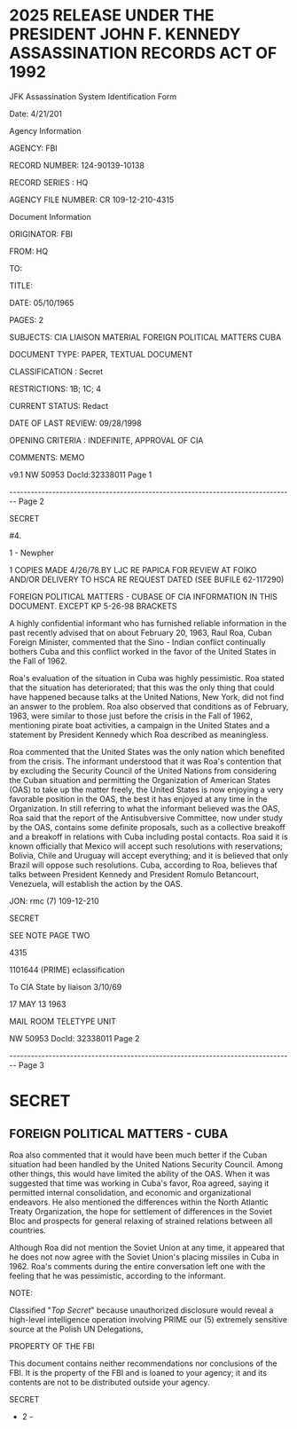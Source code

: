 # 2025 RELEASE UNDER THE PRESIDENT JOHN F. KENNEDY ASSASSINATION RECORDS ACT OF 1992

JFK Assassination System
Identification Form

Date: 4/21/201

Agency Information

AGENCY: FBI

RECORD NUMBER: 124-90139-10138

RECORD SERIES : HQ

AGENCY FILE NUMBER: CR 109-12-210-4315

Document Information

ORIGINATOR: FBI

FROM: HQ

TO:

TITLE:

DATE: 05/10/1965

PAGES: 2

SUBJECTS: CIA LIAISON MATERIAL
FOREIGN POLITICAL MATTERS CUBA

DOCUMENT TYPE: PAPER, TEXTUAL DOCUMENT

CLASSIFICATION : Secret

RESTRICTIONS: 1B; 1C; 4

CURRENT STATUS: Redact

DATE OF LAST REVIEW: 09/28/1998

OPENING CRITERIA : INDEFINITE, APPROVAL OF CIA

COMMENTS: MEMO

v9.1
NW 50953 DocId:32338011 Page 1


-------------------------------------------------------------------------------- Page 2

SECRET

#4.

1 - Newpher

1 COPIES MADE 4/26/78.BY
LJC RE PAPICA
FOR REVIEW AT FOIKO AND/OR DELIVERY
TO HSCA RE REQUEST DATED
(SEE BUFILE 62-117290)

FOREIGN POLITICAL MATTERS - CUBASE OF CIA INFORMATION
IN THIS DOCUMENT. EXCEPT
KP 5-26-98 BRACKETS

A highly confidential informant who has furnished reliable information in the past recently advised that on about February 20, 1963, Raul Roa, Cuban Foreign Minister, commented that the Sino - Indian conflict continually bothers Cuba and this conflict worked in the favor of the United States in the Fall of 1962.

Roa's evaluation of the situation in Cuba was highly pessimistic. Roa stated that the situation has deteriorated; that this was the only thing that could have happened because talks at the United Nations, New York, did not find an answer to the problem. Roa also observed that conditions as of February, 1963, were similar to those just before the crisis in the Fall of 1962, mentioning pirate boat activities, a campaign in the United States and a statement by President Kennedy which Roa described as meaningless.

Roa commented that the United States was the only nation which benefited from the crisis. The informant understood that it was Roa's contention that by excluding the Security Council of the United Nations from considering the Cuban situation and permitting the Organization of American States (OAS) to take up the matter freely, the United States is now enjoying a very favorable position in the OAS, the best it has enjoyed at any time in the Organization. In still referring to what the informant believed was the OAS, Roa said that the report of the Antisubversive Committee, now under study by the OAS, contains some definite proposals, such as a collective breakoff and a breakoff in relations with Cuba including postal contacts. Roa said it is known officially that Mexico will accept such resolutions with reservations; Bolivia, Chile and Uruguay will accept everything; and it is believed that only Brazil will oppose such resolutions. Cuba, according to Roa, believes thať talks between President Kennedy and President Romulo Betancourt, Venezuela, will establish the action by the OAS.

JON: rmc
(7)
109-12-210

SECRET

SEE NOTE PAGE TWO

4315

1101644 (PRIME) eclassification

To CIA State by liaison 3/10/69

17 MAY 13 1963

MAIL ROOM TELETYPE UNIT

NW 50953 DocId: 32338011 Page 2


-------------------------------------------------------------------------------- Page 3

# SECRET

## FOREIGN POLITICAL MATTERS - CUBA

Roa also commented that it would have been much better if the Cuban situation had been handled by the United Nations Security Council. Among other things, this would have limited the ability of the OAS. When it was suggested that time was working in Cuba's favor, Roa agreed, saying it permitted internal consolidation, and economic and organizational endeavors. He also mentioned the differences within the North Atlantic Treaty Organization, the hope for settlement of differences in the Soviet Bloc and prospects for general relaxing of strained relations between all countries.

Although Roa did not mention the Soviet Union at any time, it appeared that he does not now agree with the Soviet Union's placing missiles in Cuba in 1962. Roa's comments during the entire conversation left one with the feeling that he was pessimistic, according to the informant.

NOTE:

Classified "*Top Secret*" because unauthorized disclosure would reveal a high-level intelligence operation involving PRIME our (5) extremely sensitive source at the Polish UN Delegations,

PROPERTY OF THE FBI

This document contains neither recommendations nor conclusions of the FBI. It is the property of the FBI and is loaned to your agency; it and its contents are not to be distributed outside your agency.

SECRET

- 2 -
